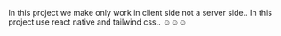 In this project we make only work in client side not a server side..
In this project use react native and tailwind css..
☺️☺️☺
